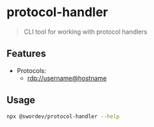 # protocol-handler

> CLI tool for working with protocol handlers

## Features

- Protocols:
  - [rdp://username@hostname](rdp://username@hostname)

## Usage

```sh
npx @swordev/protocol-handler --help
```
